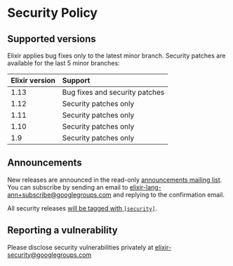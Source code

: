 # Security Policy

## Supported versions

Elixir applies bug fixes only to the latest minor branch. Security patches are available for the last 5 minor branches:

Elixir version | Support
:------------- | :-----------------------------
1.13           | Bug fixes and security patches
1.12           | Security patches only
1.11           | Security patches only
1.10           | Security patches only
1.9            | Security patches only

## Announcements

New releases are announced in the read-only [announcements mailing list](https://groups.google.com/group/elixir-lang-ann). You can subscribe by sending an email to elixir-lang-ann+subscribe@googlegroups.com and replying to the confirmation email.

All security releases [will be tagged with `[security]`](https://groups.google.com/forum/#!searchin/elixir-lang-ann/%5Bsecurity%5D%7Csort:date).

## Reporting a vulnerability

Please disclose security vulnerabilities privately at elixir-security@googlegroups.com
